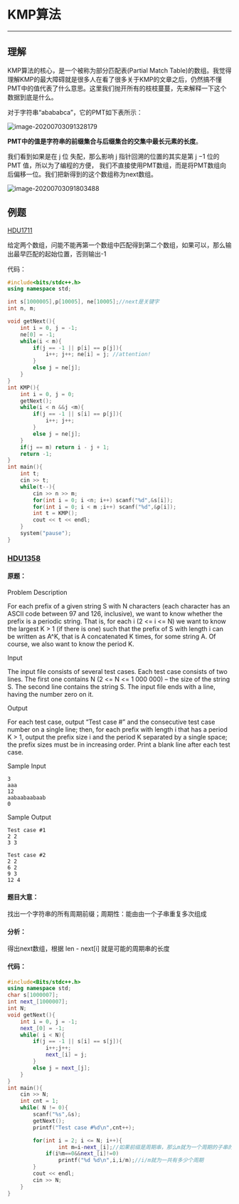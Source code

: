 # KMP算法

***

## 理解

KMP算法的核心，是一个被称为部分匹配表(Partial Match Table)的数组。我觉得理解KMP的最大障碍就是很多人在看了很多关于KMP的文章之后，仍然搞不懂PMT中的值代表了什么意思。这里我们抛开所有的枝枝蔓蔓，先来解释一下这个数据到底是什么。

对于字符串“abababca”，它的PMT如下表所示：

![image-20200703091328179](C:\Users\Alien\AppData\Roaming\Typora\typora-user-images\image-20200703091328179.png)

**PMT中的值是字符串的前缀集合与后缀集合的交集中最长元素的长度**。

我们看到如果是在 j 位 失配，那么影响 j 指针回溯的位置的其实是第 j −1 位的 PMT 值，所以为了编程的方便， 我们不直接使用PMT数组，而是将PMT数组向后偏移一位。我们把新得到的这个数组称为next数组。

![image-20200703091803488](C:\Users\Alien\AppData\Roaming\Typora\typora-user-images\image-20200703091803488.png)

## 例题

[HDU1711](http://acm.hdu.edu.cn/showproblem.php?pid=1711) 

给定两个数组，问能不能再第一个数组中匹配得到第二个数组，如果可以，那么输出最早匹配的起始位置，否则输出-1

代码：

```c++
#include<bits/stdc++.h>
using namespace std;

int s[1000005],p[10005], ne[10005];//next是关键字
int n, m;

void getNext(){
    int i = 0, j = -1;
    ne[0] = -1;
    while(i < m){
        if(j == -1 || p[i] == p[j]){
            i++; j++; ne[i] = j; //attention!
        }
        else j = ne[j];
    }
}
int KMP(){
    int i = 0, j = 0;
    getNext();
    while(i < n &&j <m){
        if(j == -1 || s[i] == p[j]){
            i++; j++;
        }
        else j = ne[j];
    }
    if(j == m) return i - j + 1;
    return -1;
}
int main(){   
    int t;
    cin >> t;
    while(t--){
        cin >> n >> m;
        for(int i = 0; i <n; i++) scanf("%d",&s[i]);
        for(int i = 0; i < m ;i++) scanf("%d",&p[i]);
        int t = KMP();
        cout << t << endl;
    }
    system("pause");
}
```

### [HDU1358](http://acm.hdu.edu.cn/showproblem.php?pid=1358)

#### 原题：

Problem Description

For each prefix of a given string S with N characters (each character has an ASCII code between 97 and 126, inclusive), we want to know whether the prefix is a periodic string. That is, for each i (2 <= i <= N) we want to know the largest K > 1 (if there is one) such that the prefix of S with length i can be written as A^K, that is A concatenated K times, for some string A. Of course, we also want to know the period K.

Input

The input file consists of several test cases. Each test case consists of two lines. The first one contains N (2 <= N <= 1 000 000) – the size of the string S. The second line contains the string S. The input file ends with a line, having the number zero on it.

Output

For each test case, output “Test case #” and the consecutive test case number on a single line; then, for each prefix with length i that has a period K > 1, output the prefix size i and the period K separated by a single space; the prefix sizes must be in increasing order. Print a blank line after each test case.

Sample Input

```
3
aaa
12
aabaabaabaab
0
```

Sample Output

```
Test case #1
2 2
3 3

Test case #2
2 2
6 2
9 3
12 4
```

#### 题目大意：

找出一个字符串的所有周期前缀；周期性：能由由一个子串重复多次组成

#### 分析：

得出next数组，根据 len - next[i] 就是可能的周期串的长度

#### 代码：

```c++
#include<Bits/stdc++.h>
using namespace std;
char s[1000007];
int next_[1000007];
int N;
void getNext(){
    int i = 0, j = -1;
    next_[0] = -1;
    while( i < N){
        if(j == -1 || s[i] == s[j]){
            i++;j++;
            next_[i] = j;
        }
        else j = next_[j];
    }
}
int main(){
    cin >> N;
    int cnt = 1;
    while( N != 0){
        scanf("%s",&s);
        getNext();
        printf("Test case #%d\n",cnt++);

        for(int i = 2; i <= N; i++){
                int m=i-next_[i];//如果前缀是周期串，那么m就为一个周期的子串的长度
            if(i%m==0&&next_[i]!=0)
                printf("%d %d\n",i,i/m);//i/m就为一共有多少个周期
        }
        cout << endl;
        cin >> N;
    }
}
```



